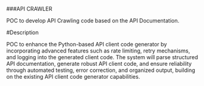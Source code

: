 ###API CRAWLER

POC to develop API Crawling code based on the API Documentation.

#Description

POC to enhance the Python-based API client code generator by incorporating advanced features such as rate limiting, retry mechanisms, and logging into the generated client code.
The system will parse structured API documentation, generate robust API client code, and ensure reliability through automated testing, error correction, and organized output, building on the existing API client code generator capabilities.
